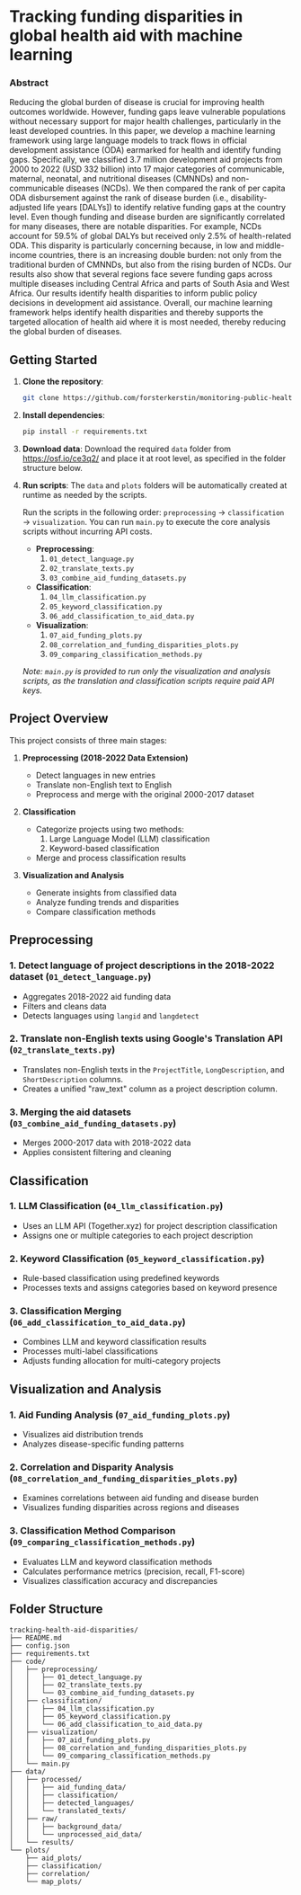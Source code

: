# Tracking funding disparities in global health aid with machine learning

### Abstract

Reducing the global burden of disease is crucial for improving health outcomes worldwide. However, funding gaps leave vulnerable populations without necessary support for major health challenges, particularly in the least developed countries. In this paper, we develop a machine learning framework using large language models to track flows in official development assistance (ODA) earmarked for health and identify funding gaps. Specifically, we classified 3.7 million development aid projects from 2000 to 2022 (USD 332 billion) into 17 major categories of communicable, maternal, neonatal, and nutritional diseases (CMNNDs) and non-communicable diseases (NCDs). We then compared the rank of per capita ODA disbursement against the rank of disease burden (i.e., disability-adjusted life years [DALYs]) to identify relative funding gaps at the country level. Even though funding and disease burden are significantly correlated for many diseases, there are notable disparities. For example, NCDs account for 59.5% of global DALYs but received only 2.5% of health-related ODA. This disparity is particularly concerning because, in low and middle-income countries, there is an increasing double burden: not only from the traditional burden of CMNNDs, but also from the rising burden of NCDs. Our results also show that several regions face severe funding gaps across multiple diseases including Central Africa and parts of South Asia and West Africa. Our results identify health disparities to inform public policy decisions in development aid assistance. Overall, our machine learning framework helps identify health disparities and thereby supports the targeted allocation of health aid where it is most needed, thereby reducing the global burden of diseases.

## Getting Started

1.  **Clone the repository**:
    ```bash
    git clone https://github.com/forsterkerstin/monitoring-public-health.git
    ```

2.  **Install dependencies**:
    ```bash
    pip install -r requirements.txt
    ```

3. **Download data**:
    Download the required `data` folder from https://osf.io/ce3q2/ and place it at root level, as specified in the folder structure below.

4.  **Run scripts**:
    The `data` and `plots` folders will be automatically created at runtime as needed by the scripts.

    Run the scripts in the following order: `preprocessing` $\rightarrow$ `classification` $\rightarrow$ `visualization`. You can run `main.py` to execute the core analysis scripts without incurring API costs.

    * **Preprocessing**:
        1.  `01_detect_language.py`
        2.  `02_translate_texts.py`
        3.  `03_combine_aid_funding_datasets.py`
    * **Classification**:
        1.  `04_llm_classification.py`
        2.  `05_keyword_classification.py`
        3.  `06_add_classification_to_aid_data.py`
    * **Visualization**:
        1.  `07_aid_funding_plots.py`
        2.  `08_correlation_and_funding_disparities_plots.py`
        3.  `09_comparing_classification_methods.py`

    *Note: `main.py` is provided to run only the visualization and analysis scripts, as the translation and classification scripts require paid API keys.*

## Project Overview

This project consists of three main stages:

1.  **Preprocessing (2018-2022 Data Extension)**
    * Detect languages in new entries
    * Translate non-English text to English
    * Preprocess and merge with the original 2000-2017 dataset

2.  **Classification**
    * Categorize projects using two methods:
        1. Large Language Model (LLM) classification
        2. Keyword-based classification
    * Merge and process classification results

3.  **Visualization and Analysis**
    * Generate insights from classified data
    * Analyze funding trends and disparities
    * Compare classification methods

## Preprocessing

### 1. Detect language of project descriptions in the 2018-2022 dataset (`01_detect_language.py`)

* Aggregates 2018-2022 aid funding data
* Filters and cleans data
* Detects languages using `langid` and `langdetect`

### 2. Translate non-English texts using Google's Translation API (`02_translate_texts.py`)

* Translates non-English texts in the `ProjectTitle`, `LongDescription`, and `ShortDescription` columns.
* Creates a unified "raw_text" column as a project description column.

### 3. Merging the aid datasets (`03_combine_aid_funding_datasets.py`)

* Merges 2000-2017 data with 2018-2022 data
* Applies consistent filtering and cleaning

## Classification

### 1. LLM Classification (`04_llm_classification.py`)

* Uses an LLM API (Together.xyz) for project description classification
* Assigns one or multiple categories to each project description

### 2. Keyword Classification (`05_keyword_classification.py`)

* Rule-based classification using predefined keywords
* Processes texts and assigns categories based on keyword presence

### 3. Classification Merging (`06_add_classification_to_aid_data.py`)

* Combines LLM and keyword classification results
* Processes multi-label classifications
* Adjusts funding allocation for multi-category projects

## Visualization and Analysis

### 1. Aid Funding Analysis (`07_aid_funding_plots.py`)

* Visualizes aid distribution trends
* Analyzes disease-specific funding patterns

### 2. Correlation and Disparity Analysis (`08_correlation_and_funding_disparities_plots.py`)

* Examines correlations between aid funding and disease burden
* Visualizes funding disparities across regions and diseases

### 3. Classification Method Comparison (`09_comparing_classification_methods.py`)

* Evaluates LLM and keyword classification methods
* Calculates performance metrics (precision, recall, F1-score)
* Visualizes classification accuracy and discrepancies

## Folder Structure

```
tracking-health-aid-disparities/
├── README.md
├── config.json
├── requirements.txt
├── code/
│   ├── preprocessing/
│   │   ├── 01_detect_language.py
│   │   ├── 02_translate_texts.py
│   │   └── 03_combine_aid_funding_datasets.py
│   ├── classification/
│   │   ├── 04_llm_classification.py
│   │   ├── 05_keyword_classification.py
│   │   └── 06_add_classification_to_aid_data.py
│   ├── visualization/
│   │   ├── 07_aid_funding_plots.py
│   │   ├── 08_correlation_and_funding_disparities_plots.py
│   │   └── 09_comparing_classification_methods.py
│   └── main.py
├── data/
│   ├── processed/
│   │   ├── aid_funding_data/
│   │   ├── classification/
│   │   ├── detected_languages/
│   │   └── translated_texts/
│   ├── raw/
│   │   ├── background_data/
│   │   └── unprocessed_aid_data/
│   └── results/
└── plots/
    ├── aid_plots/
    ├── classification/
    ├── correlation/
    └── map_plots/

